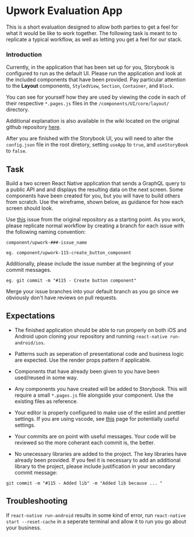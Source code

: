 # Upwork Evaluation App

This is a short evaluation designed to allow both parties to get a feel for what it would be like to work together. The following task is meant to to replicate a typical workflow, as well as letting you get a feel for our stack.

### Introduction

Currently, in the application that has been set up for you, Storybook is configured to run as the default UI. Please run the application and look at the included components that have been provided. Pay particular attention to the **Layout** components, `StyledView`, `Section`, `Container`, and `Block`.

You can see for yourself how they are used by viewing the code in each of their respective `*.pages.js` files in the `/components/UI/core/layout/` directory.

Additional explanation is also available in the wiki located on the original github repository [here](https://github.com/carecrew/upwork/wiki/Layout-Components).

After you are finished with the Storybook UI, you will need to alter the `config.json` file in the root diretory, setting `useApp` to `true`, and `useStoryBook` to `false`.

## Task

Build a two screen React Native application that sends a GraphQL query to a public API and and displays the resulting data on the next screen. Some components have been created for you, but you will have to build others from scratch. Use the wireframe, shown below, as guidance for how each screen should look.

Use [this](https://github.com/carecrew/upwork/issues/2) issue from the original repository as a starting point. As you work, please replicate normal workflow by creating a branch for each issue with the following naming convention:

```
component/upwork-###-issue_name

eg. component/upwork-115-create_button_component
```

Additionally, please include the issue number at the beginning of your commit messages.

```
eg. git commit -m "#115 - Create button component"
```

Merge your issue branches into your default branch as you go since we obviously don't have reviews on pull requests.

## Expectations

- The finished application should be able to run properly on both iOS and Android upon cloning your repository and running `react-native run-android/ios`.

- Patterns such as seperation of presentational code and business logic are expected. Use the render props pattern if applicable.

- Components that have already been given to you have been used/reused in some way.

- Any components you have created will be added to Storybook. This will require a small `*.pages.js` file alongside your component. Use the existing files as reference.

- Your editor is properly configured to make use of the eslint and prettier settings. If you are using vscode, see [this](https://github.com/carecrew/upwork/wiki/VSCode-Settings) page for potentially useful settings.

- Your commits are on point with useful messages. Your code will be reviewed so the more coherant each commit is, the better.

- No unecessary libraries are added to the project. The key libraries have already been provided. If you feel it is necessary to add an additional library to the project, please include justification in your secondary commit message:

```
git commit -m "#115 - Added lib" -m "Added lib because ... "
```

## Troubleshooting

If `react-native run-android` results in some kind of error, run `react-native start --reset-cache` in a seperate terminal and allow it to run you go about your business.
